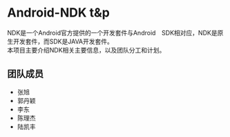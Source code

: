 # Android-NDK t&p
NDK是一个Android官方提供的一个开发套件与Android　SDK相对应，NDK是原生开发套件，而SDK是JAVA开发套件。  
本项目主要介绍NDK相关主要信息，以及团队分工和计划。
## 团队成员
* 张旭
* 郭丹颖
* 李东
* 陈理杰
* 陆凯丰
